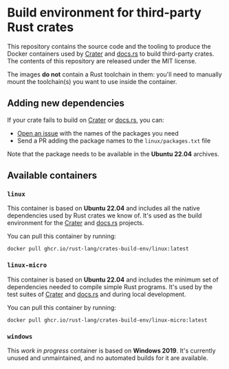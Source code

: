 # Build environment for third-party Rust crates

This repository contains the source code and the tooling to produce the Docker
containers used by [Crater] and [docs.rs] to build third-party crates. The
contents of this repository are released under the MIT license.

 The images **do not** contain a Rust toolchain in them: you'll need to manually
 mount the toolchain(s) you want to use inside the container.

## Adding new dependencies

If your crate fails to build on [Crater] or [docs.rs], you can:

* [Open an issue][new-issue-linux] with the names of the packages you need
* Send a PR adding the package names to the `linux/packages.txt` file

Note that the package needs to be available in the **Ubuntu 22.04** archives.

## Available containers

### `linux`

This container is based on **Ubuntu 22.04** and includes all the native
dependencies used by Rust crates we know of. It's used as the build environment
for the [Crater] and [docs.rs] projects.

You can pull this container by running:

```
docker pull ghcr.io/rust-lang/crates-build-env/linux:latest
```

### `linux-micro`

This container is based on **Ubuntu 22.04** and includes the minimum set of
dependencies needed to compile simple Rust programs. It's used by the test
suites of [Crater] and [docs.rs] and during local development.

You can pull this container by running:

```
docker pull ghcr.io/rust-lang/crates-build-env/linux-micro:latest
```

### `windows`

This *work in progress* container is based on **Windows 2019**. It's currently
unused and unmaintained, and no automated builds for it are available.

[Crater]: https://github.com/rust-lang/crater
[docs.rs]: https://github.com/rust-lang/docs.rs
[new-issue-linux]: https://github.com/rust-lang/crates-build-env/issues/new?template=missing-linux-packages.md

